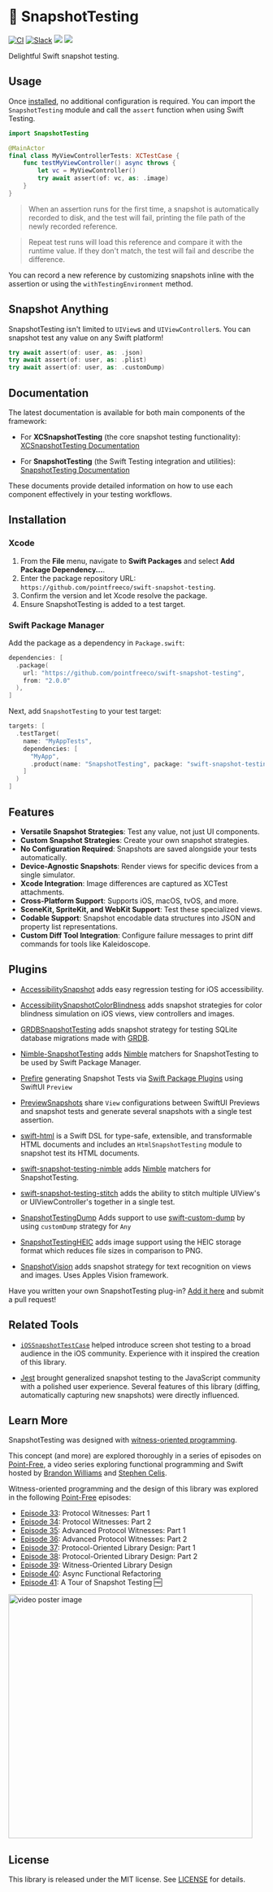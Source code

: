 # 📸 SnapshotTesting

[![CI](https://github.com/pointfreeco/swift-snapshot-testing/workflows/CI/badge.svg)](https://actions-badge.atrox.dev/pointfreeco/swift-snapshot-testing/goto)
[![Slack](https://img.shields.io/badge/slack-chat-informational.svg?label=Slack&logo=slack)](http://pointfree.co/slack-invite)
[![](https://img.shields.io/endpoint?url=https%3A%2F%2Fswiftpackageindex.com%2Fapi%2Fpackages%2Fpointfreeco%2Fswift-snapshot-testing%2Fbadge%3Ftype%3Dswift-versions)](https://swiftpackageindex.com/pointfreeco/swift-snapshot-testing)
[![](https://img.shields.io/endpoint?url=https%3A%2F%2Fswiftpackageindex.com%2Fapi%2Fpackages%2Fpointfreeco%2Fswift-snapshot-testing%2Fbadge%3Ftype%3Dplatforms)](https://swiftpackageindex.com/pointfreeco/swift-snapshot-testing)

Delightful Swift snapshot testing.

## Usage

Once [installed](#installation), no additional configuration is required. You can import the `SnapshotTesting` module and call the `assert` function when using Swift Testing.

```swift
import SnapshotTesting

@MainActor
final class MyViewControllerTests: XCTestCase {
    func testMyViewController() async throws {
        let vc = MyViewController()
        try await assert(of: vc, as: .image)
    }
}
```

> When an assertion runs for the first time, a snapshot is automatically recorded to disk, and the test will fail, printing the file path of the newly recorded reference.

> Repeat test runs will load this reference and compare it with the runtime value. If they don't match, the test will fail and describe the difference.

You can record a new reference by customizing snapshots inline with the assertion or using the `withTestingEnvironment` method.

## Snapshot Anything

SnapshotTesting isn't limited to `UIView`s and `UIViewController`s. You can snapshot test any value on any Swift platform!

```swift
try await assert(of: user, as: .json)
try await assert(of: user, as: .plist)
try await assert(of: user, as: .customDump)
```

## Documentation

The latest documentation is available for both main components of the framework:

- For **XCSnapshotTesting** (the core snapshot testing functionality):
  [XCSnapshotTesting Documentation](https://swiftpackageindex.com/pointfreeco/swift-snapshot-testing/main/documentation/xcsnapshottesting)

- For **SnapshotTesting** (the Swift Testing integration and utilities):
  [SnapshotTesting Documentation](https://swiftpackageindex.com/pointfreeco/swift-snapshot-testing/main/documentation/snapshottesting)

These documents provide detailed information on how to use each component effectively in your testing workflows.

## Installation

### Xcode

1. From the **File** menu, navigate to **Swift Packages** and select **Add Package Dependency…**.
2. Enter the package repository URL: `https://github.com/pointfreeco/swift-snapshot-testing`.
3. Confirm the version and let Xcode resolve the package.
4. Ensure SnapshotTesting is added to a test target.

### Swift Package Manager

Add the package as a dependency in `Package.swift`:

```swift
dependencies: [
  .package(
    url: "https://github.com/pointfreeco/swift-snapshot-testing",
    from: "2.0.0"
  ),
]
```

Next, add `SnapshotTesting` to your test target:

```swift
targets: [
  .testTarget(
    name: "MyAppTests",
    dependencies: [
      "MyApp",
      .product(name: "SnapshotTesting", package: "swift-snapshot-testing"),
    ]
  )
]
```

## Features

- **Versatile Snapshot Strategies**: Test any value, not just UI components.
- **Custom Snapshot Strategies**: Create your own snapshot strategies.
- **No Configuration Required**: Snapshots are saved alongside your tests automatically.
- **Device-Agnostic Snapshots**: Render views for specific devices from a single simulator.
- **Xcode Integration**: Image differences are captured as XCTest attachments.
- **Cross-Platform Support**: Supports iOS, macOS, tvOS, and more.
- **SceneKit, SpriteKit, and WebKit Support**: Test these specialized views.
- **Codable Support**: Snapshot encodable data structures into JSON and property list representations.
- **Custom Diff Tool Integration**: Configure failure messages to print diff commands for tools like Kaleidoscope.

## Plugins

- [AccessibilitySnapshot](https://github.com/cashapp/AccessibilitySnapshot) adds easy regression
  testing for iOS accessibility.

- [AccessibilitySnapshotColorBlindness](https://github.com/Sherlouk/AccessibilitySnapshotColorBlindness)
  adds snapshot strategies for color blindness simulation on iOS views, view controllers and images.

- [GRDBSnapshotTesting](https://github.com/SebastianOsinski/GRDBSnapshotTesting) adds snapshot
  strategy for testing SQLite database migrations made with [GRDB](https://github.com/groue/GRDB.swift).

- [Nimble-SnapshotTesting](https://github.com/tahirmt/Nimble-SnapshotTesting) adds
  [Nimble](https://github.com/Quick/Nimble) matchers for SnapshotTesting to be used by Swift
  Package Manager.

- [Prefire](https://github.com/BarredEwe/Prefire) generating Snapshot Tests via
  [Swift Package Plugins](https://github.com/apple/swift-package-manager/blob/main/Documentation/Plugins.md)
  using SwiftUI `Preview`

- [PreviewSnapshots](https://github.com/doordash-oss/swiftui-preview-snapshots) share `View`
  configurations between SwiftUI Previews and snapshot tests and generate several snapshots with a
  single test assertion.

- [swift-html](https://github.com/pointfreeco/swift-html) is a Swift DSL for type-safe,
  extensible, and transformable HTML documents and includes an `HtmlSnapshotTesting` module to
  snapshot test its HTML documents.

- [swift-snapshot-testing-nimble](https://github.com/Killectro/swift-snapshot-testing-nimble) adds
  [Nimble](https://github.com/Quick/Nimble) matchers for SnapshotTesting.

- [swift-snapshot-testing-stitch](https://github.com/Sherlouk/swift-snapshot-testing-stitch/) adds
  the ability to stitch multiple UIView's or UIViewController's together in a single test.

- [SnapshotTestingDump](https://github.com/tahirmt/swift-snapshot-testing-dump) Adds support to
  use [swift-custom-dump](https://github.com/pointfreeco/swift-custom-dump/) by using `customDump`
  strategy for `Any`

- [SnapshotTestingHEIC](https://github.com/alexey1312/SnapshotTestingHEIC) adds image support
using the HEIC storage format which reduces file sizes in comparison to PNG.

- [SnapshotVision](https://github.com/gregersson/swift-snapshot-testing-vision) adds snapshot
  strategy for text recognition on views and images. Uses Apples Vision framework.

Have you written your own SnapshotTesting plug-in?
[Add it here](https://github.com/pointfreeco/swift-snapshot-testing/edit/master/README.md) and
submit a pull request!

## Related Tools

- [`iOSSnapshotTestCase`](https://github.com/uber/ios-snapshot-test-case/) helped introduce screen
    shot testing to a broad audience in the iOS community. Experience with it inspired the creation
    of this library.

- [Jest](https://jestjs.io) brought generalized snapshot testing to the JavaScript community with
  a polished user experience. Several features of this library (diffing, automatically capturing
  new snapshots) were directly influenced.

## Learn More

SnapshotTesting was designed with [witness-oriented programming](https://www.pointfree.co/episodes/ep39-witness-oriented-library-design).

This concept (and more) are explored thoroughly in a series of episodes on
[Point-Free](https://www.pointfree.co), a video series exploring functional programming and Swift
hosted by [Brandon Williams](https://twitter.com/mbrandonw) and
[Stephen Celis](https://twitter.com/stephencelis).

Witness-oriented programming and the design of this library was explored in the following
[Point-Free](https://www.pointfree.co) episodes:

  - [Episode 33](https://www.pointfree.co/episodes/ep33-protocol-witnesses-part-1): Protocol Witnesses: Part 1
  - [Episode 34](https://www.pointfree.co/episodes/ep34-protocol-witnesses-part-1): Protocol Witnesses: Part 2
  - [Episode 35](https://www.pointfree.co/episodes/ep35-advanced-protocol-witnesses-part-1): Advanced Protocol Witnesses: Part 1
  - [Episode 36](https://www.pointfree.co/episodes/ep36-advanced-protocol-witnesses-part-2): Advanced Protocol Witnesses: Part 2
  - [Episode 37](https://www.pointfree.co/episodes/ep37-protocol-oriented-library-design-part-1): Protocol-Oriented Library Design: Part 1
  - [Episode 38](https://www.pointfree.co/episodes/ep38-protocol-oriented-library-design-part-2): Protocol-Oriented Library Design: Part 2
  - [Episode 39](https://www.pointfree.co/episodes/ep39-witness-oriented-library-design): Witness-Oriented Library Design
  - [Episode 40](https://www.pointfree.co/episodes/ep40-async-functional-refactoring): Async Functional Refactoring
  - [Episode 41](https://www.pointfree.co/episodes/ep41-a-tour-of-snapshot-testing): A Tour of Snapshot Testing 🆓

<a href="https://www.pointfree.co/episodes/ep41-a-tour-of-snapshot-testing">
  <img alt="video poster image" src="https://d3rccdn33rt8ze.cloudfront.net/episodes/0041.jpeg" width="480">
</a>

## License

This library is released under the MIT license. See [LICENSE](LICENSE) for details.
